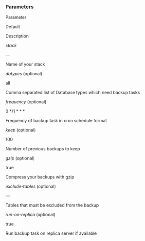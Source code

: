 ### Parameters



    

        

            
Parameter

            
Default

            
Description

        

    

    

        

            
_stack_ 

            
_&mdash;_

            
Name of your stack

        
        
        

            
_dbtypes_ (optional)

            
all

            
Comma separated list of Database types which need backup tasks

        

        

            
_frequency_ (optional)

            
0 */1 * * *

            
Frequency of backup task in cron schedule format

        

        

            
_keep_ (optional)

            
100

            
Number of previous backups to keep

        

        

            
_gzip_ (optional)

            
true

            
Compress your backups with gzip

        

        

            
_exclude-tables_ (optional)

            
_&mdash;_

            
Tables that must be excluded from the backup

        

        

            
_run-on-replica_ (optional)

            
true

            
Run backup task on replica server if available

        


    




